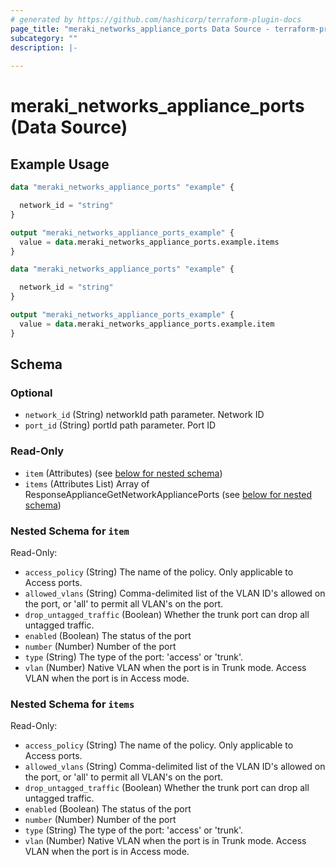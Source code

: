 ```yaml
---
# generated by https://github.com/hashicorp/terraform-plugin-docs
page_title: "meraki_networks_appliance_ports Data Source - terraform-provider-meraki"
subcategory: ""
description: |-
  
---
```


# meraki_networks_appliance_ports (Data Source)



## Example Usage

```terraform
data "meraki_networks_appliance_ports" "example" {

  network_id = "string"
}

output "meraki_networks_appliance_ports_example" {
  value = data.meraki_networks_appliance_ports.example.items
}

data "meraki_networks_appliance_ports" "example" {

  network_id = "string"
}

output "meraki_networks_appliance_ports_example" {
  value = data.meraki_networks_appliance_ports.example.item
}
```

<!-- schema generated by tfplugindocs -->
## Schema

### Optional

- `network_id` (String) networkId path parameter. Network ID
- `port_id` (String) portId path parameter. Port ID

### Read-Only

- `item` (Attributes) (see [below for nested schema](#nestedatt--item))
- `items` (Attributes List) Array of ResponseApplianceGetNetworkAppliancePorts (see [below for nested schema](#nestedatt--items))

<a id="nestedatt--item"></a>
### Nested Schema for `item`

Read-Only:

- `access_policy` (String) The name of the policy. Only applicable to Access ports.
- `allowed_vlans` (String) Comma-delimited list of the VLAN ID's allowed on the port, or 'all' to permit all VLAN's on the port.
- `drop_untagged_traffic` (Boolean) Whether the trunk port can drop all untagged traffic.
- `enabled` (Boolean) The status of the port
- `number` (Number) Number of the port
- `type` (String) The type of the port: 'access' or 'trunk'.
- `vlan` (Number) Native VLAN when the port is in Trunk mode. Access VLAN when the port is in Access mode.


<a id="nestedatt--items"></a>
### Nested Schema for `items`

Read-Only:

- `access_policy` (String) The name of the policy. Only applicable to Access ports.
- `allowed_vlans` (String) Comma-delimited list of the VLAN ID's allowed on the port, or 'all' to permit all VLAN's on the port.
- `drop_untagged_traffic` (Boolean) Whether the trunk port can drop all untagged traffic.
- `enabled` (Boolean) The status of the port
- `number` (Number) Number of the port
- `type` (String) The type of the port: 'access' or 'trunk'.
- `vlan` (Number) Native VLAN when the port is in Trunk mode. Access VLAN when the port is in Access mode.
